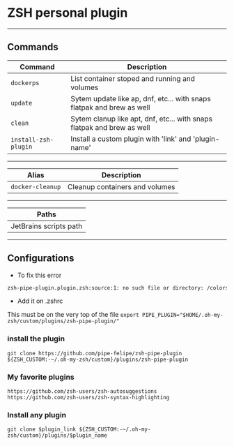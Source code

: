 # ZSH personal plugin

---

## Commands

| Command              | Description                                                            |
|----------------------|------------------------------------------------------------------------|
| `dockerps`           | List  container stoped and running and volumes                         |
| `update`             | Sytem update like ap, dnf, etc... with snaps flatpak and brew as well  |
| `clean`              | Sytem clanup like apt, dnf, etc... with snaps flatpak and brew as well |
| `install-zsh-plugin` | Install a custom plugin with 'link' and 'plugin-name'                  |

---

| Alias            | Description                          |
|------------------|--------------------------------------|
| `docker-cleanup` | Cleanup containers and volumes       |

---

| Paths                  |
|------------------------|
| JetBrains scripts path |

---

## Configurations

* To fix this error

``` bash
zsh-pipe-plugin.plugin.zsh:source:1: no such file or directory: /colors.zsh
```

* Add it on .zshrc

This must be on the very top of the file
`export PIPE_PLUGIN="$HOME/.oh-my-zsh/custom/plugins/zsh-pipe-plugin/"`


### install the plugin

`git clone https://github.com/pipe-felipe/zsh-pipe-plugin ${ZSH_CUSTOM:-~/.oh-my-zsh/custom}/plugins/zsh-pipe-plugin`

### My favorite plugins

`https://github.com/zsh-users/zsh-autosuggestions`
`https://github.com/zsh-users/zsh-syntax-highlighting`

### Install any plugin

`git clone $plugin_link ${ZSH_CUSTOM:-~/.oh-my-zsh/custom}/plugins/$plugin_name`
